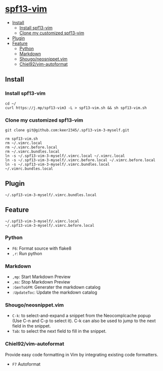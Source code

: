 # [spf13-vim](https://github.com/spf13/spf13-vim)


<!-- vim-markdown-toc GFM -->

* [Install](#install)
    * [Install spf13-vim](#install-spf13-vim)
    * [Clone my customized spf13-vim](#clone-my-customized-spf13-vim)
* [Plugin](#plugin)
* [Feature](#feature)
    * [Python](#python)
    * [Markdown](#markdown)
    * [Shougo/neosnippet.vim](#shougoneosnippetvim)
    * [Chiel92/vim-autoformat](#chiel92vim-autoformat)

<!-- vim-markdown-toc -->

## Install
### Install spf13-vim
```
cd ~/
curl https://j.mp/spf13-vim3 -L > spf13-vim.sh && sh spf13-vim.sh
```
### Clone my customized spf13-vim
```
git clone git@github.com:keer2345/.spf13-vim-3-myself.git

rm spf13-vim.sh
rm ~/.vimrc.local
rm ~/.vimrc.before.local
rm ~/.vimrc.bundles.local
ln -s ~/.spf13-vim-3-myself/.vimrc.local ~/.vimrc.local
ln -s ~/.spf13-vim-3-myself/.vimrc.before.local ~/.vimrc.before.local
ln -s ~/.spf13-vim-3-myself/.vimrc.bundles.local ~/.vimrc.bundles.local
```

## Plugin
```
~/.spf13-vim-3-myself/.vimrc.bundles.local
```
## Feature
```
~/.spf13-vim-3-myself/.vimrc.local
~/.spf13-vim-3-myself/.vimrc.before.local
```
### Python
- `F6`: Format source with flake8
- `,r`: Run python

### Markdown
- `,mp`: Start Markdown Preview
- `,ms`: Stop Markdown Preview
- `:GenToGFM`: Generater the markdown catalog
- `:UpdateToc`: Update the markdown catalog
### Shougo/neosnippet.vim
- `C-k`: to select-and-expand a snippet from the Neocomplcache popup (Use C-n and C-p to select it). C-k can also be used to jump to the next field in the snippet.
- `Tab`: to select the next field to fill in the snippet.

### Chiel92/vim-autoformat
Provide easy code formatting in Vim by integrating existing code formatters.
- `F7` Autoformat
